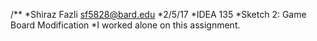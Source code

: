 /**
*Shiraz Fazli <sf5828@bard.edu>
*2/5/17
*IDEA 135
*Sketch 2: Game Board Modification
*I worked alone on this assignment.
